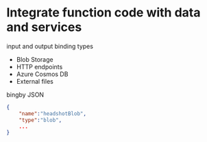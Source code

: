 # Integrate function code with data and services

input and output binding types

- Blob Storage
- HTTP endpoints
- Azure Cosmos DB
- External files

bingby JSON

```json
{
    "name":"headshotBlob",
    "type":"blob",
    ...
}
```
